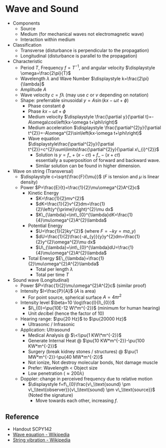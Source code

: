 # Wave and Sound

* Components
  * Source
  * Medium (for mechanical waves not electromagnetic wave)
  * Interaction within medium
* Classification
  * Transverse (disturbance is perpendicular to the propagation)
  * Longitudinal (disturbance is parallel to the propagation)
* Characteristic
  * Period $T$, Frequency $f=T^{-1}$, and angular velocity $\displaystyle \omega=\frac{2\pi}{T}$
  * Wavelength $\lambda$ and Wave Number $\displaystyle k=\frac{2\pi}{\lambda}$
  * Amplitude $A$
  * Wave velocity $c=f\lambda$ (may use $c$ or $v$ depending on notation)
  * Shape: preferrable sinusoidal $y=A\sin\left(kx-\omega t+\phi\right)$
    * Phase constant $\phi$
    * Phase $kx-\omega t+\phi$
    * Medium velocity $\displaystyle \frac{\partial y}{\partial t}=-A\omega\cos\left(kx-\omega t+\phi\right)$
    * Medium acceleration $\displaystyle \frac{\partial^{2}y}{\partial t^{2}}=-A\omega^{2}\sin\left(kx-\omega t+\phi\right)$
    * Wave equation  
      $\displaystyle\frac{\partial^{2}y}{\partial t^{2}}=c^{2}\sum\limits\frac{\partial^{2}y}{\partial x\_{i}^{2}}$
      * Solution is $y=f\_{+}\left(x-ct\right)+f\_{-}\left(x+ct\right)$  
        essentially a superposition of forward and backward wave.
      * Similar solution can be found in higher dimension.
* Wave on string (Transversal)
  * $\displaystyle c=\sqrt{\frac{F}{\mu}}$ ($F$ is tension and $\mu$ is linear density)
  * Power $P=\frac{E}{t}=\frac{1}{2}\mu\omega^{2}A^{2}c$
    * Kinetic Energy
      * $K=\frac{1}{2}mv^{2}$
      * $dK=\frac{1}{2}v^{2}dm=\frac{1}{2}\left(y^{\prime}\right)^{2}\mu dx$
      * $K\_{\lambda}=\int\_{0}^{\lambda}dK=\frac{1}{4}\mu\omega^{2}A^{2}\lambda$
    * Potential Energy
      * $U=\frac{1}{2}ky^{2}$ (where $F=-ky=ma\_{y}$)
      * $dU=\frac{1}{2}\frac{-a\_{y}}{y}y^{2}dm=\frac{1}{2}y^{2}\omega^{2}\mu dx$
      * $U\_{\lambda}=\int\_{0}^{\lambda}dU=\frac{1}{4}\mu\omega^{2}A^{2}\lambda$
    * Total Energy $E\_{\lambda}=\frac{1}{2}\mu\omega^{2}A^{2}\lambda$
      * Total per length $\lambda$
      * Total per time $T$
* Sound wave (Longitudinal)
  * Power $P=\frac{1}{2}\mu\omega^{2}A^{2}c$ (similar proof)
  * Intensity $I=\frac{P}{A}$ ($A$ is area)
    * For point source, spherical surface $A=4\pi r^{2}$
  * Intensity level $\beta=10 \log\frac{I}{I\_{0}}$
    * $I\_{0}=\pu{10E-12 W\*m^{-2}}$ (minimum for human hearing)
    * Unit *deci*bel (hence the factor of $10$)
  * Hearing range: $\pu{20 Hz}$ to $\pu{20000 Hz}$
    * Ultrasonic / Infrasonic
  * Application: Ultrasound
    * Medical Analysis @ $\<\\pu{1 KW\*m^{-2}}$
    * Generate Internal Heat @ $\pu{10 KW*m^{-2}}-\pu{100 KW*m^{-2}}$
    * Surgery (break kidney stones / structures) @ $\pu{1 MW*m^{-2}}-\pu{40 MW*m^{-2}}$
    * Not ionize, Not destroy molecular bonds, Not damage muscle
    * Prefer: Wavelength \< Object size
    * Low penetration ($\approx 200\lambda$)
  * Doppler: change in perceived frequency due to relative motion
    * $\displaystyle f=f\_{0}\frac{v\_\\text{sound} \pm v\_\\text{observer}}{v\_\\text{sound} \pm v\_\\text{source}}$ (Noted the signature)
      * Move towards each other, increasing $f$.

## Reference

* Handout SCPY142
* [Wave equation - Wikipedia](https://en.wikipedia.org/wiki/Wave_equation)
* [String vibration - Wikipedia](https://en.wikipedia.org/wiki/String_vibration)
